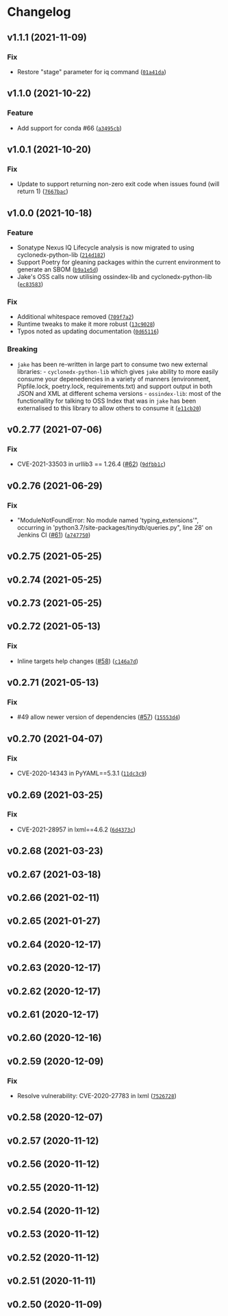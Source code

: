 # Changelog

<!--next-version-placeholder-->

## v1.1.1 (2021-11-09)
### Fix
* Restore "stage" parameter for iq command ([`01a41da`](https://github.com/sonatype-nexus-community/jake/commit/01a41dae1ca8f13d7f3837f695daa25792f9e834))

## v1.1.0 (2021-10-22)
### Feature
* Add support for conda #66 ([`a3495cb`](https://github.com/sonatype-nexus-community/jake/commit/a3495cb55fe835181ae57a1a48b9ff8cbe7b7415))

## v1.0.1 (2021-10-20)
### Fix
* Update to support returning non-zero exit code when issues found (will return 1) ([`7667bac`](https://github.com/sonatype-nexus-community/jake/commit/7667bacb171803f7963bec12240520985103d06c))

## v1.0.0 (2021-10-18)
### Feature
* Sonatype Nexus IQ Lifecycle analysis is now migrated to using cyclonedx-python-lib ([`214d182`](https://github.com/sonatype-nexus-community/jake/commit/214d1821fa94ff895a2bfa4eac0f6961df093f46))
* Support Poetry for gleaning packages within the current environment to generate an SBOM ([`b9a1e5d`](https://github.com/sonatype-nexus-community/jake/commit/b9a1e5d2f38963a033d102399827c5c4dfe786da))
* Jake's OSS calls now utilising ossindex-lib and cyclonedx-python-lib ([`ec83583`](https://github.com/sonatype-nexus-community/jake/commit/ec83583520aa5ff8180b215b55846ed7a6fd487c))

### Fix
* Additional whitespace removed ([`709f7a2`](https://github.com/sonatype-nexus-community/jake/commit/709f7a2aa752668daba99c04b36ad9b8a6d271f2))
* Runtime tweaks to make it more robust ([`13c9028`](https://github.com/sonatype-nexus-community/jake/commit/13c902838008377e11e4c47ed619401776b8f782))
* Typos noted as updating documentation ([`0d65116`](https://github.com/sonatype-nexus-community/jake/commit/0d65116a17757b1ccf4c73bc463ee677eef0d5ff))

### Breaking
* `jake` has been re-written in large part to consume two new external libraries: - `cyclonedx-python-lib` which gives `jake` ability to more easily consume your depenedencies in a variety of manners (environment, Pipfile.lock, poetry.lock, requirements.txt) and support output in both JSON and XML at different schema versions - `ossindex-lib`: most of the functionallity for talking to OSS Index that was in `jake` has been externalised to this library to allow others to consume it ([`e11cb20`](https://github.com/sonatype-nexus-community/jake/commit/e11cb208c215169d6ce24fa8898a5aa2402d8791))

## v0.2.77 (2021-07-06)
### Fix
* CVE-2021-33503 in urllib3 == 1.26.4 ([#62](https://github.com/sonatype-nexus-community/jake/issues/62)) ([`9dfbb1c`](https://github.com/sonatype-nexus-community/jake/commit/9dfbb1c18831a1456803299e2f98a95ba95ea2b8))

## v0.2.76 (2021-06-29)
### Fix
* "ModuleNotFoundError: No module named 'typing_extensions'", occurring in 'python3.7/site-packages/tinydb/queries.py", line 28' on Jenkins CI ([#61](https://github.com/sonatype-nexus-community/jake/issues/61)) ([`a747750`](https://github.com/sonatype-nexus-community/jake/commit/a7477505a0e6d1b198461a75ef8d755cc37dfe12))

## v0.2.75 (2021-05-25)


## v0.2.74 (2021-05-25)


## v0.2.73 (2021-05-25)


## v0.2.72 (2021-05-13)
### Fix
* Inline targets help changes ([#58](https://github.com/sonatype-nexus-community/jake/issues/58)) ([`c146a7d`](https://github.com/sonatype-nexus-community/jake/commit/c146a7d87e0859040b01278de8a2d09eb9b8b1cb))

## v0.2.71 (2021-05-13)
### Fix
* #49 allow newer version of dependencies ([#57](https://github.com/sonatype-nexus-community/jake/issues/57)) ([`15553d4`](https://github.com/sonatype-nexus-community/jake/commit/15553d43932feca9978931734cf70c655158417d))

## v0.2.70 (2021-04-07)
### Fix
* CVE-2020-14343 in PyYAML==5.3.1 ([`11dc3c9`](https://github.com/sonatype-nexus-community/jake/commit/11dc3c90a2df876e2cda02be33a38c5f2a0c3fc4))

## v0.2.69 (2021-03-25)
### Fix
* CVE-2021-28957 in lxml==4.6.2 ([`6d4373c`](https://github.com/sonatype-nexus-community/jake/commit/6d4373cd8fe320a17d3f8ca95208a0d5b38888ee))

## v0.2.68 (2021-03-23)


## v0.2.67 (2021-03-18)


## v0.2.66 (2021-02-11)


## v0.2.65 (2021-01-27)


## v0.2.64 (2020-12-17)


## v0.2.63 (2020-12-17)


## v0.2.62 (2020-12-17)


## v0.2.61 (2020-12-17)


## v0.2.60 (2020-12-16)


## v0.2.59 (2020-12-09)
### Fix
* Resolve vulnerability: CVE-2020-27783 in lxml ([`7526728`](https://github.com/sonatype-nexus-community/jake/commit/7526728623e102fb75fad30eb82be8824abbdf39))

## v0.2.58 (2020-12-07)


## v0.2.57 (2020-11-12)


## v0.2.56 (2020-11-12)


## v0.2.55 (2020-11-12)


## v0.2.54 (2020-11-12)


## v0.2.53 (2020-11-12)


## v0.2.52 (2020-11-12)


## v0.2.51 (2020-11-11)


## v0.2.50 (2020-11-09)

